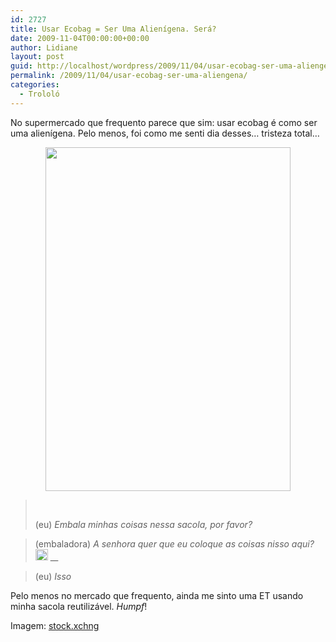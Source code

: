 ```yaml
---
id: 2727
title: Usar Ecobag = Ser Uma Alienígena. Será?
date: 2009-11-04T00:00:00+00:00
author: Lidiane
layout: post
guid: http://localhost/wordpress/2009/11/04/usar-ecobag-ser-uma-aliengena/
permalink: /2009/11/04/usar-ecobag-ser-uma-aliengena/
categories:
  - Trololó
---
```

No supermercado que frequento parece que sim: usar ecobag é como ser uma alienígena. Pelo menos, foi como me senti dia desses… tristeza total&#8230;

<p style="text-align: center;">
  <a href="http://www.trololodemulher.com.br/blog/wp-content/uploads/2010/12/ecobag.jpg"><img class="alignnone size-full wp-image-5585" title="ecobag" src="http://www.trololodemulher.com.br/blog/wp-content/uploads/2010/12/ecobag.jpg" alt="" width="392" height="550" /></a>
</p>

>  
> 
> (eu) _Embala minhas coisas nessa sacola, por favor?_

> (embaladora) _A senhora quer que eu coloque as coisas nisso aqui?_[_<img style="display: inline;" title="EmoticonSurprised" src="http://www.trololodemulher.com.br/blog/wp-content/uploads/2009/11/emoticonsurprised_thumb.gif" alt="EmoticonSurprised" width="20" height="18" />_](http://www.trololodemulher.com.br/blog/wp-content/uploads/2009/11/emoticonsurprised.gif) __

> (eu) _Isso![<img style="display: inline;" title="EmoticonEyebrow" src="http://www.trololodemulher.com.br/blog/wp-content/uploads/2009/11/emoticoneyebrow_thumb.gif" alt="EmoticonEyebrow" width="18" height="18" />](http://www.trololodemulher.com.br/blog/wp-content/uploads/2009/11/emoticoneyebrow.gif)_ 

Pelo menos no mercado que frequento, ainda me sinto uma ET usando minha sacola reutilizável. _Humpf_!

Imagem: <a href="http://www.sxc.hu/" target="_blank">stock.xchng</a>